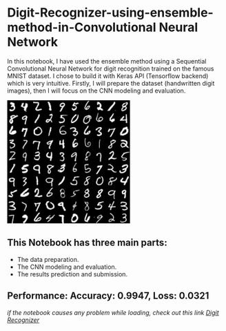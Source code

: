 # Digit-Recognizer-using-ensemble-method-in-Convolutional Neural Network
In this notebook, I have used the ensemble method using a Sequential Convolutional Neural Network for digit recognition trained on the famous MNIST dataset. I chose to build it with Keras API (Tensorflow backend) which is very intuitive. Firstly, I will prepare the dataset (handwritten digit images), then I will focus on the CNN modeling and evaluation.

![MNIST data sample](download.png)

## This Notebook has three main parts:

- The data preparation.
- The CNN modeling and evaluation.
- The results prediction and submission.

## Performance: Accuracy: 0.9947, Loss: 0.0321

*if the notebook causes any problem while loading, check out this link [Digit Recognizer](https://www.kaggle.com/alifrahman/digit-recognizer-for-beginners-0-9966)*
